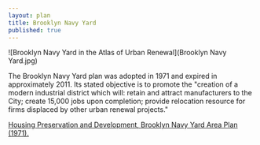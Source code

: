 ```yaml
---
layout: plan
title: Brooklyn Navy Yard
published: true
---
```


![Brooklyn Navy Yard in the Atlas of Urban Renewal](Brooklyn Navy Yard.jpg)

The Brooklyn Navy Yard plan was adopted in 1971 and expired in approximately 2011. Its stated objective is to promote the "creation of a modern industrial district which will: retain and attract manufacturers to the City; create 15,000 jobs upon completion; provide relocation resource for firms displaced by other urban renewal projects."

[Housing Preservation and Development, Brooklyn Navy Yard Area Plan (1971).](https://www.nyc.gov/assets/hpd/downloads/pdfs/services/brooklyn-navy-yard-urp.pdf) 
